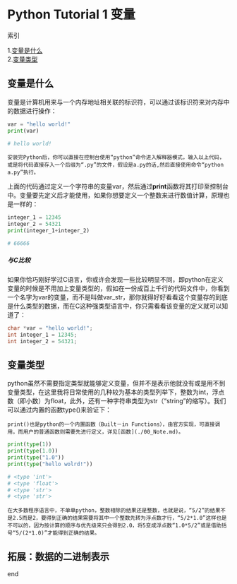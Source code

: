 # Python Tutorial 1 变量

索引

1.[变量是什么](#变量是什么)  
2.[变量类型](#变量类型)  

## 变量是什么

变量是计算机用来与一个内存地址相关联的标识符，可以通过该标识符来对内存中的数据进行操作：
~~~python
var = "hello world!"
print(var)

# hello world!
~~~

``
安装完Python后，你可以直接在控制台使用“python”命令进入解释器模式，输入以上代码，或是将代码直接存入一个后缀为“.py”的文件，假设是a.py的话,然后直接使用命令“python a.py”执行。
``

上面的代码通过定义一个字符串的变量var，然后通过**print**函数将其打印至控制台中。变量要先定义后才能使用，如果你想要定义一个整数来进行数值计算，原理也是一样的：
~~~python
integer_1 = 12345
integer_2 = 54321
print(integer_1+integer_2)

# 66666
~~~

##### 与C比较
如果你恰巧刚好学过C语言，你或许会发现一些比较明显不同，即python在定义变量的时候是不用加上变量类型的，假如在一份成百上千行的代码文件中，你看到一个名字为var的变量，而不是叫做var_str，那你就得好好看看这个变量存的到底是什么类型的数据，而在C这种强类型语言中，你只需看看该变量的定义就可以知道了：
~~~C
char *var = "hello world!";
int integer_1 = 12345;
int integer_2 = 54321;
~~~

## 变量类型
python虽然不需要指定类型就能够定义变量，但并不是表示他就没有或是用不到变量类型，在这里我将日常使用的几种较为基本的类型列举下，整数为int，浮点数（即小数）为float，此外，还有一种字符串类型为str（“string”的缩写）。我们可以通过内置的函数type()来验证下：

``
print()也是python的一个内置函数（Built－in Functions），由官方实现，可直接调用，而用户的普通函数则需要先进行定义，详见[函数](./00_Note.md)。
``

~~~python
print(type(1))
print(type(1.0))
print(type("1.0"))
print(type("hello wolrd!"))

# <type 'int'>
# <type 'float'>
# <type 'str'>
# <type 'str'>
~~~

``
在大多数程序语言中，不单单python，整数相除的结果还是整数，也就是说，“5/2”的结果不是2.5而是2，要得到正确的结果需要将其中一个整数先转为浮点数才行，“5/2*1.0”这样也是不可以的，因为按计算的顺序与优先级来只会得到2.0，将5变成浮点数“1.0*5/2”或是借助括号“5/(2*1.0)”才能得到正确的结果。
``

## 拓展：数据的二进制表示






























end
